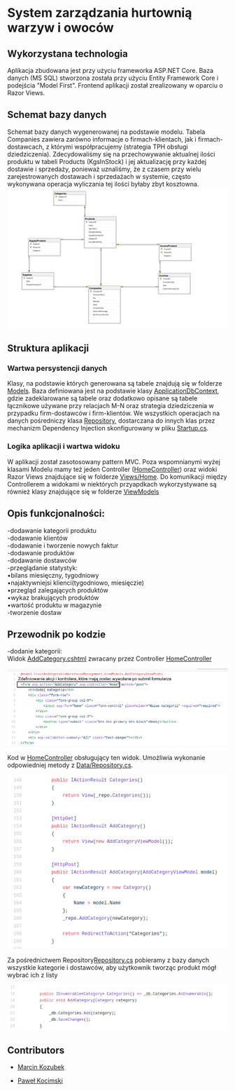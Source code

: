 # System zarządzania hurtownią warzyw i owoców

## Wykorzystana technologia
Aplikacja zbudowana jest przy użyciu frameworka ASP.NET Core. Baza danych (MS SQL) stworzona została przy użyciu Entity Framework Core i podejścia "Model First". Frontend aplikacji został zrealizowany w oparciu o Razor Views.

## Schemat bazy danych
Schemat bazy danych wygenerowanej na podstawie modelu. Tabela Companies zawiera zarówno informacje o firmach-klientach, jak i firmach-dostawcach, z którymi współpracujemy (strategia TPH obsługi dziedziczenia). Zdecydowaliśmy się na przechowywanie aktualnej ilości produktu w tabeli Products (KgsInStock) i jej aktualizację przy każdej dostawie i sprzedaży, ponieważ uznaliśmy, że z czasem przy wielu zarejestrowanych dostawach i sprzedażach w systemie, często wykonywana operacja wyliczania tej ilości byłaby zbyt kosztowna. 
![schemat](https://github.com/KartonM/databases2020-project/blob/master/db_schema.png)

## Struktura aplikacji
### Wartwa persystencji danych
Klasy, na podstawie których generowana są tabele znajdują się w folderze [Models](https://github.com/KartonM/databases2020-project/tree/master/EFCoreZadanie2/Models). Baza definiowana jest na podstawie klasy [ApplicationDbContext](https://github.com/KartonM/databases2020-project/blob/master/EFCoreZadanie2/Data/ApplicationDbContext.cs), gdzie zadeklarowane są tabele oraz dodatkowo opisane są tabele łącznikowe używane przy relacjach M-N oraz strategia dziedziczenia w przypadku firm-dostawców i firm-klientów. We wszystkich operacjach na danych pośredniczy klasa [Repository](https://github.com/KartonM/databases2020-project/blob/master/EFCoreZadanie2/Data/Repository.cs), dostarczana do innych klas przez mechanizm Dependency Injection skonfigurowany w pliku [Startup.cs](https://github.com/KartonM/databases2020-project/blob/master/EFCoreZadanie2/Startup.cs).

### Logika aplikacji i wartwa widoku
W aplikacji został zasotosowany pattern MVC. Poza wspomnianymi wyżej klasami Modelu mamy też jeden Controller ([HomeController](https://github.com/KartonM/databases2020-project/blob/master/EFCoreZadanie2/Controllers/HomeController.cs)) oraz widoki Razor Views znajdujące się w folderze [Views/Home](https://github.com/KartonM/databases2020-project/tree/master/EFCoreZadanie2/Views/Home). Do komunikacji między Controllerem a widokami w niektórych przyapdkach wykorzystywane są również klasy znajdujące się w folderze [ViewModels](https://github.com/KartonM/databases2020-project/tree/master/EFCoreZadanie2/ViewModels)

## Opis funkcjonalności:<br/>
-dodawanie kategorii produktu<br/>
-dodawanie klientów<br/>
-dodawanie i tworzenie nowych faktur<br/>
-dodawanie produktów<br/>
-dodawanie dostawców<br/>
-przeglądanie statystyk:<br/>
  •bilans miesięczny, tygodniowy<br/>
  •najaktywniejsi klienci(tygodniowo, miesięczie)<br/>
  •przegląd zalegających produktów<br/>
  •wykaz brakujących produktów<br/>
  •wartość produktu w magazynie<br/>
-tworzenie dostaw<br/>


## Przewodnik po kodzie
-dodanie kategorii:<br/>
Widok [AddCategory.cshtml](https://github.com/KartonM/databases2020-project/blob/master/EFCoreZadanie2/Views/Home/AddCategory.cshtml) zwracany przez Controller [HomeController](https://github.com/KartonM/databases2020-project/blob/master/EFCoreZadanie2/Controllers/HomeController.cs)<br/>

![AddCategory.cshtml](https://github.com/KartonM/databases2020-project/blob/master/img/addCategoryView.png)<br/>

Kod w [HomeController](https://github.com/KartonM/databases2020-project/blob/master/EFCoreZadanie2/Controllers/HomeController.cs) obsługujący ten widok. Umożliwia wykonanie odpowiedniej metody z [Data/Repository.cs](https://github.com/KartonM/databases2020-project/blob/master/EFCoreZadanie2/Data/Repository.cs).<br>

![HomeController.cs](https://github.com/KartonM/databases2020-project/blob/master/img/AddCategoryController.png)<br>

Za pośrednictwem Repository[Repository.cs](https://github.com/KartonM/databases2020-project/blob/master/EFCoreZadanie2/Data/Repository.cs) pobieramy z bazy danych wszystkie kategorie i dostawców, aby użytkownik tworząc produkt mógł wybrać ich z listy<br />

![AddCategory Repository](https://github.com/KartonM/databases2020-project/blob/master/img/AddCategoryRepository.png)<br/>



## Contributors
- [Marcin Kozubek](https://github.com/KartonM)

- [Paweł Kocimski](https://github.com/kocimski)

